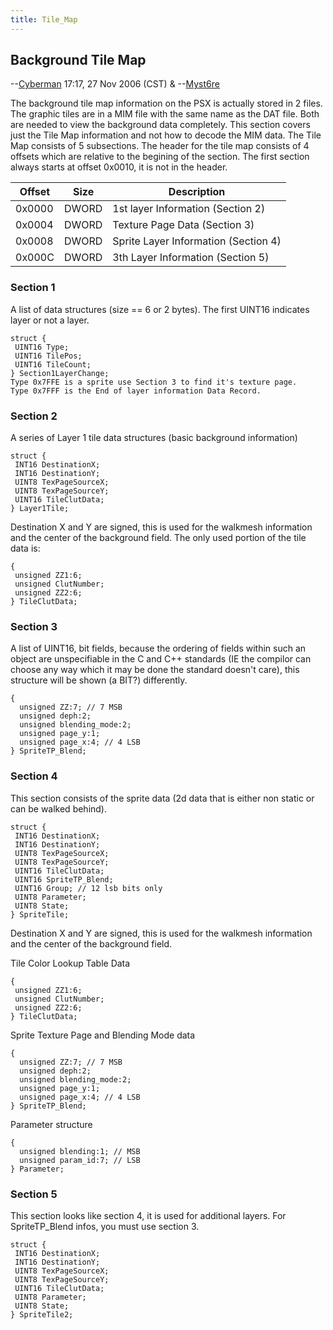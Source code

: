 ```yaml
---
title: Tile_Map
---
```


## Background Tile Map

--[Cyberman](User:Cyberman "wikilink") 17:17, 27 Nov 2006 (CST) & --[Myst6re](../../../User:Myst6re.md)

The background tile map information on the PSX is actually stored in 2 files. The graphic tiles are in a MIM file with the same name as the DAT file. Both are needed to view the background data completely. This section covers just the Tile Map information and not how to decode the MIM data. The Tile Map consists of 5 subsections. The header for the tile map consists of 4 offsets which are relative to the begining of the section. The first section always starts at offset 0x0010, it is not in the header.

| Offset | Size  | Description                          |
|--------|-------|--------------------------------------|
| 0x0000 | DWORD | 1st layer Information (Section 2)    |
| 0x0004 | DWORD | Texture Page Data (Section 3)        |
| 0x0008 | DWORD | Sprite Layer Information (Section 4) |
| 0x000C | DWORD | 3th Layer Information (Section 5)    |

  

### Section 1

A list of data structures (size == 6 or 2 bytes). The first UINT16 indicates layer or not a layer.

`struct {`  
` UINT16 Type;`  
` UINT16 TilePos;`  
` UINT16 TileCount;`  
`} Section1LayerChange;`  
`Type 0x7FFE is a sprite use Section 3 to find it's texture page.`  
`Type 0x7FFF is the End of layer information Data Record.`

### Section 2

A series of Layer 1 tile data structures (basic background information)

`struct {`  
` INT16 DestinationX;`  
` INT16 DestinationY;`  
` UINT8 TexPageSourceX;`  
` UINT8 TexPageSourceY;`  
` UINT16 TileClutData;`  
`} Layer1Tile;`

Destination X and Y are signed, this is used for the walkmesh information and the center of the background field. The only used portion of the tile data is:

`{`  
` unsigned ZZ1:6;`  
` unsigned ClutNumber;`  
` unsigned ZZ2:6;`  
`} TileClutData;`

### Section 3

A list of UINT16, bit fields, because the ordering of fields within such an object are unspecifiable in the C and C++ standards (IE the compilor can choose any way which it may be done the standard doesn't care), this structure will be shown (a BIT?) differently.

`{`  
`  unsigned ZZ:7; // 7 MSB`  
`  unsigned deph:2;`  
`  unsigned blending_mode:2;`  
`  unsigned page_y:1;`  
`  unsigned page_x:4; // 4 LSB`  
`} SpriteTP_Blend;`

### Section 4

This section consists of the sprite data (2d data that is either non static or can be walked behind).

`struct {`  
` INT16 DestinationX;`  
` INT16 DestinationY;`  
` UINT8 TexPageSourceX;`  
` UINT8 TexPageSourceY;`  
` UINT16 TileClutData;`  
` UINT16 SpriteTP_Blend;`  
` UINT16 Group; // 12 lsb bits only`  
` UINT8 Parameter;`  
` UINT8 State;`  
`} SpriteTile;`

Destination X and Y are signed, this is used for the walkmesh information and the center of the background field.

Tile Color Lookup Table Data

`{`  
` unsigned ZZ1:6;`  
` unsigned ClutNumber;`  
` unsigned ZZ2:6;`  
`} TileClutData;`

Sprite Texture Page and Blending Mode data

`{`  
`  unsigned ZZ:7; // 7 MSB`  
`  unsigned deph:2;`  
`  unsigned blending_mode:2;`  
`  unsigned page_y:1;`  
`  unsigned page_x:4; // 4 LSB`  
`} SpriteTP_Blend;`

Parameter structure

`{`  
`  unsigned blending:1; // MSB`  
`  unsigned param_id:7; // LSB`  
`} Parameter;`

### Section 5

This section looks like section 4, it is used for additional layers. For SpriteTP\_Blend infos, you must use section 3.

`struct {`  
` INT16 DestinationX;`  
` INT16 DestinationY;`  
` UINT8 TexPageSourceX;`  
` UINT8 TexPageSourceY;`  
` UINT16 TileClutData;`  
` UINT8 Parameter;`  
` UINT8 State;`  
`} SpriteTile2;`
